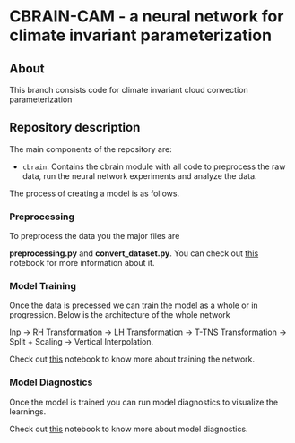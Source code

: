 # CBRAIN-CAM - a neural network for climate invariant parameterization





## About

This branch consists code for climate invariant cloud convection parameterization


## Repository description

The main components of the repository are:

- `cbrain`: Contains the cbrain module with all code to preprocess the raw data, run the neural network experiments and analyze the data.

The process of creating a model is as follows.

### Preprocessing

To preprocess the data you the major files are  

**preprocessing.py** and **convert_dataset.py**.
You can check out [this](notebooks/ankitesh-devlog/01_Preprocssing.ipynb) notebook for more information about it.

### Model Training

Once the data is precessed we can train the model as a whole or in progression. Below is the architecture of the whole network

Inp -> RH Transformation -> LH Transformation -> T-TNS Transformation -> Split + Scaling -> Vertical Interpolation.

Check out [this](notebooks/ankitesh-devlog/02_Model.ipynb) notebook to know more about training the network.

### Model Diagnostics


Once the model is trained you can run model diagnostics to visualize the learnings.

Check out [this](notebooks/ankitesh-devlog/03_ModelDiagnostics.ipynb) notebook to know more about model diagnostics.
